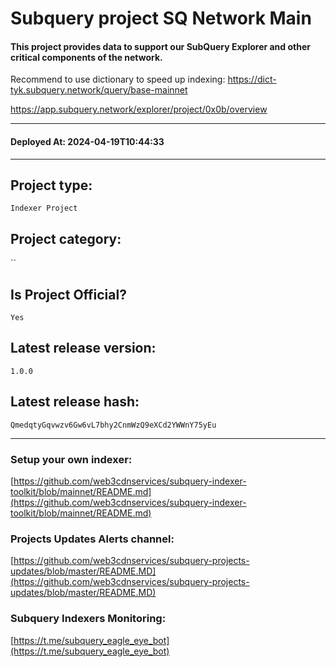 # Subquery project SQ Network Main
####  This project provides data to support our SubQuery Explorer and other critical components of the network.
Recommend to use dictionary to speed up indexing: https://dict-tyk.subquery.network/query/base-mainnet

https://app.subquery.network/explorer/project/0x0b/overview
____
#### Deployed At: 2024-04-19T10:44:33
____

## Project type:
`Indexer Project`

## Project category:
``

## Is Project Official?
`Yes`

## Latest release version:
`1.0.0`

## Latest release hash:
`QmedqtyGqvwzv6Gw6vL7bhy2CnmWzQ9eXCd2YWWnY75yEu`



___
### Setup your own indexer:

[https://github.com/web3cdnservices/subquery-indexer-toolkit/blob/mainnet/README.md](https://github.com/web3cdnservices/subquery-indexer-toolkit/blob/mainnet/README.md)

### Projects Updates Alerts channel:

[https://github.com/web3cdnservices/subquery-projects-updates/blob/master/README.MD](https://github.com/web3cdnservices/subquery-projects-updates/blob/master/README.MD)

### Subquery Indexers Monitoring:

[https://t.me/subquery_eagle_eye_bot](https://t.me/subquery_eagle_eye_bot)